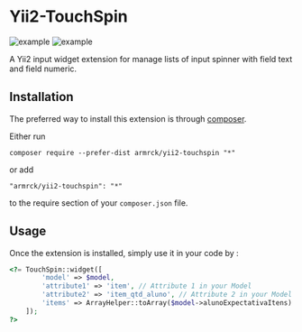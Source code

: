 Yii2-TouchSpin
==============

![example](https://raw.githubusercontent.com/armandoricky/yii2-touch-spin/master/screenshot/armrck-touch-spin-example.JPG)
![example](https://w3bsistemas.com/shared/yii2-touch-spin/armrck-touch-spin-demo.gif)

A Yii2 input widget extension for manage lists of input spinner with field text and field numeric.

Installation
------------

The preferred way to install this extension is through [composer](http://getcomposer.org/download/).

Either run

```
composer require --prefer-dist armrck/yii2-touchspin "*"
```

or add

```
"armrck/yii2-touchspin": "*"
```

to the require section of your `composer.json` file.

Usage
-----

Once the extension is installed, simply use it in your code by :

```php
<?= TouchSpin::widget([
        'model' => $model, 
        'attribute1' => 'item', // Attribute 1 in your Model
        'attribute2' => 'item_qtd_aluno', // Attribute 2 in your Model
        'items' => ArrayHelper::toArray($model->alunoExpectativaItens) // Array
    ]);
?>
```

